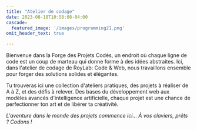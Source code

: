```yaml
---
title: "Atelier de codage"
date: 2023-08-18T10:58:08-04:00
cascade:
  featured_image: '/images/programming21.png'
omit_header_text: true

---
```




Bienvenue dans la Forge des Projets Codés, un endroit où chaque ligne de code est un coup de marteau qui donne forme à des idées abstraites. Ici, dans l'atelier de codage de RoyLab: Code & Web, nous travaillons ensemble pour forger des solutions solides et élégantes.

Tu trouveras ici une collection d'ateliers pratiques, des projets à réaliser de A à Z, et des défis à relever. Des bases du développement web aux modèles avancés d'intelligence artificielle, chaque projet est une chance de perfectionner ton art et de libérer ta créativité.

*L'aventure dans le monde des projets commence ici... À vos claviers, prêts ? Codons !*
